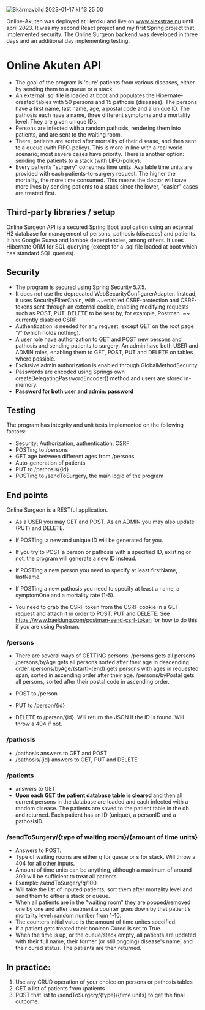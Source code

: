 ![Skärmavbild 2023-01-17 kl  13 25 00](https://user-images.githubusercontent.com/99674687/212898517-70bb120f-bd63-406c-84fd-b8b6c2f4fe23.png)

Online-Akuten was deployed at Heroku and live on www.alexstrae.nu until april 2023. It was my second React project and my first Spring project that implemented security. The Online Surgeon backend was developed in three days and an additional day implementing testing.

# Online Akuten API

* The goal of the program is 'cure' patients from various diseases, either by sending them to a queue or a stack.
* An external .sql file is loaded at boot and populates the Hibernate-created tables with 50 persons and 15 pathosis (diseases). The persons have a first name, last name, age, a postal code and a unique ID. The pathosis each have a name, three different symptoms and a mortality level. They are given unique IDs.
* Persons are infected with a random pathosis, rendering them into patients, and are sent to the waiting room. 
* There, patients are sorted after mortality of their disease, and then sent to a queue (with FIFO-policy). This is more in line with a real world scenario; most severe cases have priority. There is another option: sending the patients to a stack (with LIFO-policy).
* Every patients "surgery" consumes time units. Available time units are provided with each patients-to-surgery request. The higher the mortality, the more time consumed. This means the doctor will save more lives by sending patients to a stack since the lower, "easier" cases are treated first. 

## Third-party libraries / setup
Online Surgeon API is a secured Spring Boot application using an external H2 database for management of persons, pathosis (diseases) and patients. It has Google Guava and lombok dependencies, among others. It uses Hibernate ORM for SQL querying (except for a .sql file loaded at boot which has standard SQL queries).

## Security
* The program is secured using Spring Security 5.7.5.
* It does not use the deprecated WebSecurityConfigurerAdapter. Instead, it uses SecurityFilterChain, with ~~enabled CSRF-protection and CSRF-tokens sent through an external cookie, enabling modifying requests such as POST, PUT, DELETE to be sent by, for example, Postman. ~~ currently disabled CSRF
* Authentication is needed for any request, except GET on the root page "/" (which holds nothing).
* A user role have authorization to GET and POST new persons and pathosis and sending patients to surgery. An admin have both USER and ADMIN roles, enabling them to GET, POST, PUT and DELETE on tables where possible.
* Exclusive admin authorization is enabled through GlobalMethodSecurity.
* Passwords are encoded using Springs own createDelegatingPasswordEncoder() method and users are stored in-memory.
* **Password for both user and admin: password**

## Testing
The program has integrity and unit tests implemented on the following factors:
* Security; Authorization, authentication, CSRF
* POSTing to /persons
* GET age between different ages from /persons
* Auto-generation of patients
* PUT to /pathosis/{id}
* POSTing to /sendToSurgery, the main logic of the program

## End points
Online Surgeon is a RESTful application.
* As a USER you may GET and POST. As an ADMIN you may also update (PUT) and DELETE.
* If POSTing, a new and unique ID will be generated for you.
* If you try to POST a person or pathosis with a specified ID, existing or not, the program will generate a new ID instead.
* If POSTing a new person you need to specify at least firstName, lastName.
* If POSTing a new pathosis you need to specify at least a name, a symptomOne and a mortality rate (1-5).

* You need to grab the CSRF token from the CSRF cookie in a GET request and attach it in order to POST, PUT and DELETE. See https://www.baeldung.com/postman-send-csrf-token for how to do this if you are using Postman.

### /persons
* There are several ways of GETTING persons:
/persons gets all persons
/persons/byAge gets all persons sorted after their age in descending order
/persons/byAge/{start}-{end} gets persons with ages in requested span, sorted in ascending order after their age.
/persons/byPostal gets all persons, sorted after their postal code in ascending order.

* POST to /person
* PUT to /person/{id}
* DELETE to /person/{id}.
Will return the JSON if the ID is found. Will throw a 404 if not.

### /pathosis
* /pathosis answers to GET and POST
* /pathosis/{id} answers to GET, PUT and DELETE

### /patients
* answers to GET.
* **Upon each GET the patient database table is cleared** and then all current persons in the database are loaded and each infected with a random disease. The patients are saved to the patient table in the db and returned. Each patient has an ID (unique), a personID and a pathosisID. 


### /sendToSurgery/{type of waiting room}/{amount of time units}
* Answers to POST.
* Type of waiting rooms are either q for queue or s for stack. Will throw a 404 for all other inputs.
* Amount of time units can be anything, although a maximum of around 300 will be sufficient to treat all patients. 
* Example: /sendToSurgery/q/100.
* Will take the list of inputed patients, sort them after mortality level and send them to either a stack or queue.
* When all patients are in the "waiting room" they are popped/removed one by one and after treatment a counter goes down by that patient's mortality level+random number from 1-10.
* The counters initial value is the amount of time unites specified.
* If a patient gets treated their boolean Cured is set to True.
* When the time is up, or the queue/stack empty, all patients are updated with their full name, their former (or still ongoing) disease's name, and their cured status. The patients are then returned.

## In practice:
1) Use any CRUD operation of your choice on persons or pathosis tables
2) GET a list of patients from /patients
3) POST that list to /sendToSurgery/{type}/{time units} to get the final outcome.

